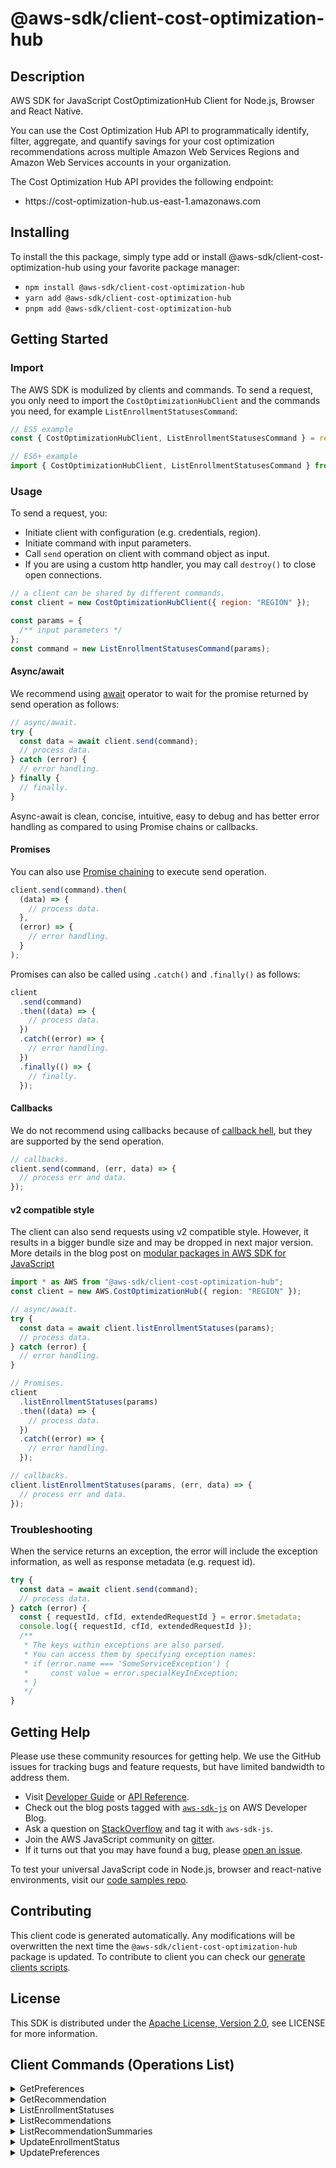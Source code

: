 <!-- generated file, do not edit directly -->

# @aws-sdk/client-cost-optimization-hub

## Description

AWS SDK for JavaScript CostOptimizationHub Client for Node.js, Browser and React Native.

<p>You can use the Cost Optimization Hub API to programmatically identify, filter, aggregate,
and quantify savings for your cost optimization recommendations across multiple Amazon Web Services Regions and Amazon Web Services accounts in your organization.</p>
<p>The Cost Optimization Hub API provides the following endpoint:</p>
<ul>
<li>
<p> https://cost-optimization-hub.us-east-1.amazonaws.com </p>
</li>
</ul>

## Installing

To install the this package, simply type add or install @aws-sdk/client-cost-optimization-hub
using your favorite package manager:

- `npm install @aws-sdk/client-cost-optimization-hub`
- `yarn add @aws-sdk/client-cost-optimization-hub`
- `pnpm add @aws-sdk/client-cost-optimization-hub`

## Getting Started

### Import

The AWS SDK is modulized by clients and commands.
To send a request, you only need to import the `CostOptimizationHubClient` and
the commands you need, for example `ListEnrollmentStatusesCommand`:

```js
// ES5 example
const { CostOptimizationHubClient, ListEnrollmentStatusesCommand } = require("@aws-sdk/client-cost-optimization-hub");
```

```ts
// ES6+ example
import { CostOptimizationHubClient, ListEnrollmentStatusesCommand } from "@aws-sdk/client-cost-optimization-hub";
```

### Usage

To send a request, you:

- Initiate client with configuration (e.g. credentials, region).
- Initiate command with input parameters.
- Call `send` operation on client with command object as input.
- If you are using a custom http handler, you may call `destroy()` to close open connections.

```js
// a client can be shared by different commands.
const client = new CostOptimizationHubClient({ region: "REGION" });

const params = {
  /** input parameters */
};
const command = new ListEnrollmentStatusesCommand(params);
```

#### Async/await

We recommend using [await](https://developer.mozilla.org/en-US/docs/Web/JavaScript/Reference/Operators/await)
operator to wait for the promise returned by send operation as follows:

```js
// async/await.
try {
  const data = await client.send(command);
  // process data.
} catch (error) {
  // error handling.
} finally {
  // finally.
}
```

Async-await is clean, concise, intuitive, easy to debug and has better error handling
as compared to using Promise chains or callbacks.

#### Promises

You can also use [Promise chaining](https://developer.mozilla.org/en-US/docs/Web/JavaScript/Guide/Using_promises#chaining)
to execute send operation.

```js
client.send(command).then(
  (data) => {
    // process data.
  },
  (error) => {
    // error handling.
  }
);
```

Promises can also be called using `.catch()` and `.finally()` as follows:

```js
client
  .send(command)
  .then((data) => {
    // process data.
  })
  .catch((error) => {
    // error handling.
  })
  .finally(() => {
    // finally.
  });
```

#### Callbacks

We do not recommend using callbacks because of [callback hell](http://callbackhell.com/),
but they are supported by the send operation.

```js
// callbacks.
client.send(command, (err, data) => {
  // process err and data.
});
```

#### v2 compatible style

The client can also send requests using v2 compatible style.
However, it results in a bigger bundle size and may be dropped in next major version. More details in the blog post
on [modular packages in AWS SDK for JavaScript](https://aws.amazon.com/blogs/developer/modular-packages-in-aws-sdk-for-javascript/)

```ts
import * as AWS from "@aws-sdk/client-cost-optimization-hub";
const client = new AWS.CostOptimizationHub({ region: "REGION" });

// async/await.
try {
  const data = await client.listEnrollmentStatuses(params);
  // process data.
} catch (error) {
  // error handling.
}

// Promises.
client
  .listEnrollmentStatuses(params)
  .then((data) => {
    // process data.
  })
  .catch((error) => {
    // error handling.
  });

// callbacks.
client.listEnrollmentStatuses(params, (err, data) => {
  // process err and data.
});
```

### Troubleshooting

When the service returns an exception, the error will include the exception information,
as well as response metadata (e.g. request id).

```js
try {
  const data = await client.send(command);
  // process data.
} catch (error) {
  const { requestId, cfId, extendedRequestId } = error.$metadata;
  console.log({ requestId, cfId, extendedRequestId });
  /**
   * The keys within exceptions are also parsed.
   * You can access them by specifying exception names:
   * if (error.name === 'SomeServiceException') {
   *     const value = error.specialKeyInException;
   * }
   */
}
```

## Getting Help

Please use these community resources for getting help.
We use the GitHub issues for tracking bugs and feature requests, but have limited bandwidth to address them.

- Visit [Developer Guide](https://docs.aws.amazon.com/sdk-for-javascript/v3/developer-guide/welcome.html)
  or [API Reference](https://docs.aws.amazon.com/AWSJavaScriptSDK/v3/latest/index.html).
- Check out the blog posts tagged with [`aws-sdk-js`](https://aws.amazon.com/blogs/developer/tag/aws-sdk-js/)
  on AWS Developer Blog.
- Ask a question on [StackOverflow](https://stackoverflow.com/questions/tagged/aws-sdk-js) and tag it with `aws-sdk-js`.
- Join the AWS JavaScript community on [gitter](https://gitter.im/aws/aws-sdk-js-v3).
- If it turns out that you may have found a bug, please [open an issue](https://github.com/aws/aws-sdk-js-v3/issues/new/choose).

To test your universal JavaScript code in Node.js, browser and react-native environments,
visit our [code samples repo](https://github.com/aws-samples/aws-sdk-js-tests).

## Contributing

This client code is generated automatically. Any modifications will be overwritten the next time the `@aws-sdk/client-cost-optimization-hub` package is updated.
To contribute to client you can check our [generate clients scripts](https://github.com/aws/aws-sdk-js-v3/tree/main/scripts/generate-clients).

## License

This SDK is distributed under the
[Apache License, Version 2.0](http://www.apache.org/licenses/LICENSE-2.0),
see LICENSE for more information.

## Client Commands (Operations List)

<details>
<summary>
GetPreferences
</summary>

[Command API Reference](https://docs.aws.amazon.com/AWSJavaScriptSDK/v3/latest/client/cost-optimization-hub/command/GetPreferencesCommand/) / [Input](https://docs.aws.amazon.com/AWSJavaScriptSDK/v3/latest/Package/-aws-sdk-client-cost-optimization-hub/Interface/GetPreferencesCommandInput/) / [Output](https://docs.aws.amazon.com/AWSJavaScriptSDK/v3/latest/Package/-aws-sdk-client-cost-optimization-hub/Interface/GetPreferencesCommandOutput/)

</details>
<details>
<summary>
GetRecommendation
</summary>

[Command API Reference](https://docs.aws.amazon.com/AWSJavaScriptSDK/v3/latest/client/cost-optimization-hub/command/GetRecommendationCommand/) / [Input](https://docs.aws.amazon.com/AWSJavaScriptSDK/v3/latest/Package/-aws-sdk-client-cost-optimization-hub/Interface/GetRecommendationCommandInput/) / [Output](https://docs.aws.amazon.com/AWSJavaScriptSDK/v3/latest/Package/-aws-sdk-client-cost-optimization-hub/Interface/GetRecommendationCommandOutput/)

</details>
<details>
<summary>
ListEnrollmentStatuses
</summary>

[Command API Reference](https://docs.aws.amazon.com/AWSJavaScriptSDK/v3/latest/client/cost-optimization-hub/command/ListEnrollmentStatusesCommand/) / [Input](https://docs.aws.amazon.com/AWSJavaScriptSDK/v3/latest/Package/-aws-sdk-client-cost-optimization-hub/Interface/ListEnrollmentStatusesCommandInput/) / [Output](https://docs.aws.amazon.com/AWSJavaScriptSDK/v3/latest/Package/-aws-sdk-client-cost-optimization-hub/Interface/ListEnrollmentStatusesCommandOutput/)

</details>
<details>
<summary>
ListRecommendations
</summary>

[Command API Reference](https://docs.aws.amazon.com/AWSJavaScriptSDK/v3/latest/client/cost-optimization-hub/command/ListRecommendationsCommand/) / [Input](https://docs.aws.amazon.com/AWSJavaScriptSDK/v3/latest/Package/-aws-sdk-client-cost-optimization-hub/Interface/ListRecommendationsCommandInput/) / [Output](https://docs.aws.amazon.com/AWSJavaScriptSDK/v3/latest/Package/-aws-sdk-client-cost-optimization-hub/Interface/ListRecommendationsCommandOutput/)

</details>
<details>
<summary>
ListRecommendationSummaries
</summary>

[Command API Reference](https://docs.aws.amazon.com/AWSJavaScriptSDK/v3/latest/client/cost-optimization-hub/command/ListRecommendationSummariesCommand/) / [Input](https://docs.aws.amazon.com/AWSJavaScriptSDK/v3/latest/Package/-aws-sdk-client-cost-optimization-hub/Interface/ListRecommendationSummariesCommandInput/) / [Output](https://docs.aws.amazon.com/AWSJavaScriptSDK/v3/latest/Package/-aws-sdk-client-cost-optimization-hub/Interface/ListRecommendationSummariesCommandOutput/)

</details>
<details>
<summary>
UpdateEnrollmentStatus
</summary>

[Command API Reference](https://docs.aws.amazon.com/AWSJavaScriptSDK/v3/latest/client/cost-optimization-hub/command/UpdateEnrollmentStatusCommand/) / [Input](https://docs.aws.amazon.com/AWSJavaScriptSDK/v3/latest/Package/-aws-sdk-client-cost-optimization-hub/Interface/UpdateEnrollmentStatusCommandInput/) / [Output](https://docs.aws.amazon.com/AWSJavaScriptSDK/v3/latest/Package/-aws-sdk-client-cost-optimization-hub/Interface/UpdateEnrollmentStatusCommandOutput/)

</details>
<details>
<summary>
UpdatePreferences
</summary>

[Command API Reference](https://docs.aws.amazon.com/AWSJavaScriptSDK/v3/latest/client/cost-optimization-hub/command/UpdatePreferencesCommand/) / [Input](https://docs.aws.amazon.com/AWSJavaScriptSDK/v3/latest/Package/-aws-sdk-client-cost-optimization-hub/Interface/UpdatePreferencesCommandInput/) / [Output](https://docs.aws.amazon.com/AWSJavaScriptSDK/v3/latest/Package/-aws-sdk-client-cost-optimization-hub/Interface/UpdatePreferencesCommandOutput/)

</details>
